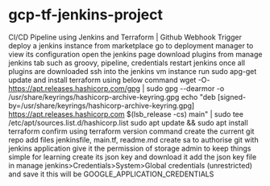 # gcp-tf-jenkins-project
CI/CD Pipeline using Jenkins and Terraform | Github Webhook Trigger
deploy a jenkins instance from marketplace
go to deployment manager to view its configuration
open the jenkins page
download plugins from manage jenkins tab such as groovy, pipeline, credentials
restart jenkins once all plugins are downloaded
ssh into the jenkins vm instance
run sudo apg-get update and install terraform using below command 
wget -O- https://apt.releases.hashicorp.com/gpg | sudo gpg --dearmor -o /usr/share/keyrings/hashicorp-archive-keyring.gpg
echo "deb [signed-by=/usr/share/keyrings/hashicorp-archive-keyring.gpg] https://apt.releases.hashicorp.com $(lsb_release -cs) main" | sudo tee /etc/apt/sources.list.d/hashicorp.list
sudo apt update && sudo apt install terraform
confirm using terraform version command
create the current git repo
add files jenkinsfile, main.tf, readme.md
create sa to authorise git with jenkins application
give it the permission of storage admin to keep things simple for learning 
create its json key and download it
add the json key file in manage jenkins>Credentials>System>Global credentials (unrestricted) and save it
this will be GOOGLE_APPLICATION_CREDENTIALS

